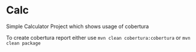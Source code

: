 # Calc
Simple Calculator Project which shows usage of cobertura

To create cobertura report either use
`mvn clean cobertura:cobertura`
or
`mvn clean package`
